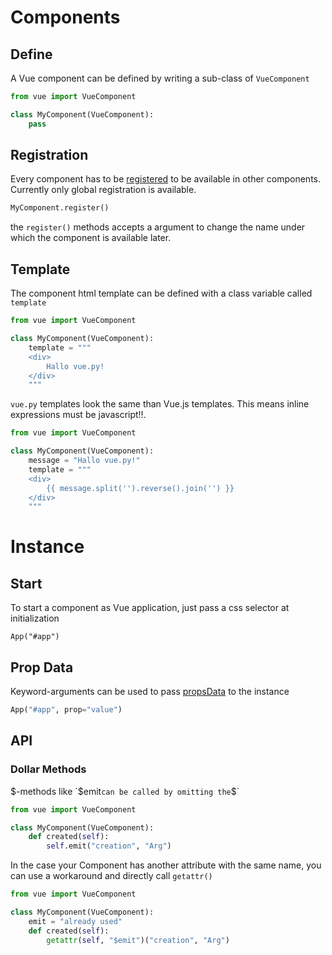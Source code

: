 # Components
## Define
A Vue component can be defined by writing a sub-class of `VueComponent`
```python
from vue import VueComponent

class MyComponent(VueComponent):
    pass
```

## Registration
Every component has to be [registered](https://vuejs.org/v2/guide/components-registration.html) to be available in other components.
Currently only global registration is available.
```python
MyComponent.register()
```
the `register()` methods accepts a argument to change the name under which the component is available later.

## Template
The component html template can be defined with a class variable called `template`
```python
from vue import VueComponent

class MyComponent(VueComponent):
    template = """
    <div>
        Hallo vue.py!
    </div>
    """
```

`vue.py` templates look the same than Vue.js templates. This means inline expressions must be javascript!!.
```python
from vue import VueComponent

class MyComponent(VueComponent):
    message = "Hallo vue.py!"
    template = """
    <div>
        {{ message.split('').reverse().join('') }}
    </div>
    """
```


# Instance
## Start
To start a component as Vue application, just pass a css selector at initialization
```
App("#app")
```

## Prop Data
Keyword-arguments can be used to pass [propsData](https://vuejs.org/v2/api/#propsData) to the instance
```python
App("#app", prop="value")
```


## API
### Dollar Methods
$-methods like `$emit` can be called by omitting the `$`
```python
from vue import VueComponent

class MyComponent(VueComponent):
    def created(self):
        self.emit("creation", "Arg")
```

In the case your Component has another attribute with the same name, you can use a workaround and directly call `getattr()`
```python
from vue import VueComponent

class MyComponent(VueComponent):
    emit = "already used"
    def created(self):
        getattr(self, "$emit")("creation", "Arg")
```

